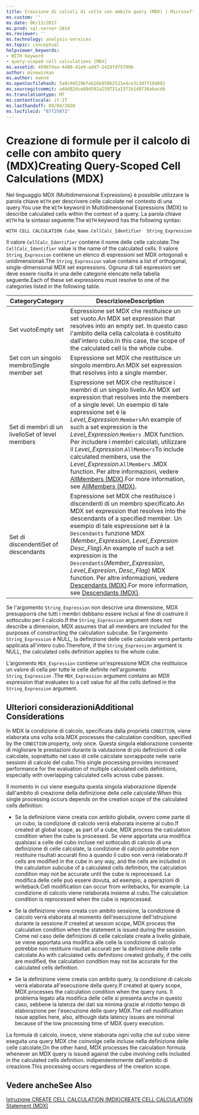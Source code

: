 ```yaml
---
title: Creazione di calcoli di celle con ambito query (MDX) | Microsoft Docs
ms.custom: ''
ms.date: 06/13/2017
ms.prod: sql-server-2014
ms.reviewer: ''
ms.technology: analysis-services
ms.topic: conceptual
helpviewer_keywords:
- WITH keyword
- query-scoped cell calculations [MDX]
ms.assetid: 45987daa-4400-41e9-add7-2428fd75709b
author: minewiskan
ms.author: owend
ms.openlocfilehash: 5a9c9d529bfeb26b959b2521e4ce3c3d7f10d082
ms.sourcegitcommit: ad4d92dce894592a259721a1571b1d8736abacdb
ms.translationtype: MT
ms.contentlocale: it-IT
ms.lasthandoff: 08/04/2020
ms.locfileid: "87725072"
---
```

# <a name="creating-query-scoped-cell-calculations-mdx"></a><span data-ttu-id="39bb6-102">Creazione di formule per il calcolo di celle con ambito query (MDX)</span><span class="sxs-lookup"><span data-stu-id="39bb6-102">Creating Query-Scoped Cell Calculations (MDX)</span></span>
  <span data-ttu-id="39bb6-103">Nel linguaggio MDX (Multidimensional Expressions) è possibile utilizzare la parola chiave `WITH` per descrivere celle calcolate nel contesto di una query.</span><span class="sxs-lookup"><span data-stu-id="39bb6-103">You use the `WITH` keyword in Multidimensional Expressions (MDX) to describe calculated cells within the context of a query.</span></span> <span data-ttu-id="39bb6-104">La parola chiave `WITH` ha la sintassi seguente:</span><span class="sxs-lookup"><span data-stu-id="39bb6-104">The `WITH` keyword has the following syntax:</span></span>  
  
```  
WITH CELL CALCULATION Cube_Name.CellCalc_Identifier  String_Expression  
```  
  
 <span data-ttu-id="39bb6-105">Il valore `CellCalc_Identifier` contiene il nome delle celle calcolate.</span><span class="sxs-lookup"><span data-stu-id="39bb6-105">The `CellCalc_Identifier` value is the name of the calculated cells.</span></span> <span data-ttu-id="39bb6-106">Il valore `String_Expression` contiene un elenco di espressioni set MDX ortogonali e unidimensionali.</span><span class="sxs-lookup"><span data-stu-id="39bb6-106">The `String_Expression` value contains a list of orthogonal, single-dimensional MDX set expressions.</span></span> <span data-ttu-id="39bb6-107">Ognuna di tali espressioni set deve essere risolta in una delle categorie elencate nella tabella seguente.</span><span class="sxs-lookup"><span data-stu-id="39bb6-107">Each of these set expressions must resolve to one of the categories listed in the following table.</span></span>  
  
|<span data-ttu-id="39bb6-108">Category</span><span class="sxs-lookup"><span data-stu-id="39bb6-108">Category</span></span>|<span data-ttu-id="39bb6-109">Descrizione</span><span class="sxs-lookup"><span data-stu-id="39bb6-109">Description</span></span>|  
|--------------|-----------------|  
|<span data-ttu-id="39bb6-110">Set vuoto</span><span class="sxs-lookup"><span data-stu-id="39bb6-110">Empty set</span></span>|<span data-ttu-id="39bb6-111">Espressione set MDX che restituisce un set vuoto.</span><span class="sxs-lookup"><span data-stu-id="39bb6-111">An MDX set expression that resolves into an empty set.</span></span> <span data-ttu-id="39bb6-112">In questo caso l'ambito della cella calcolata è costituito dall'intero cubo.</span><span class="sxs-lookup"><span data-stu-id="39bb6-112">In this case, the scope of the calculated cell is the whole cube.</span></span>|  
|<span data-ttu-id="39bb6-113">Set con un singolo membro</span><span class="sxs-lookup"><span data-stu-id="39bb6-113">Single member set</span></span>|<span data-ttu-id="39bb6-114">Espressione set MDX che restituisce un singolo membro.</span><span class="sxs-lookup"><span data-stu-id="39bb6-114">An MDX set expression that resolves into a single member.</span></span>|  
|<span data-ttu-id="39bb6-115">Set di membri di un livello</span><span class="sxs-lookup"><span data-stu-id="39bb6-115">Set of level members</span></span>|<span data-ttu-id="39bb6-116">Espressione set MDX che restituisce i membri di un singolo livello.</span><span class="sxs-lookup"><span data-stu-id="39bb6-116">An MDX set expression that resolves into the members of a single level.</span></span> <span data-ttu-id="39bb6-117">Un esempio di tale espressione set è la *Level_Expression*.`Members`</span><span class="sxs-lookup"><span data-stu-id="39bb6-117">An example of such a set expression is the *Level_Expression*.`Members`</span></span> <span data-ttu-id="39bb6-118">.</span><span class="sxs-lookup"><span data-stu-id="39bb6-118">MDX function.</span></span> <span data-ttu-id="39bb6-119">Per includere i membri calcolati, utilizzare il *Level_Expression*.`AllMembers`</span><span class="sxs-lookup"><span data-stu-id="39bb6-119">To include calculated members, use the *Level_Expression*.`AllMembers`</span></span> <span data-ttu-id="39bb6-120">.</span><span class="sxs-lookup"><span data-stu-id="39bb6-120">MDX function.</span></span> <span data-ttu-id="39bb6-121">Per altre informazioni, vedere [AllMembers &#40;MDX&#41;](/sql/mdx/allmembers-mdx).</span><span class="sxs-lookup"><span data-stu-id="39bb6-121">For more information, see [AllMembers &#40;MDX&#41;](/sql/mdx/allmembers-mdx).</span></span>|  
|<span data-ttu-id="39bb6-122">Set di discendenti</span><span class="sxs-lookup"><span data-stu-id="39bb6-122">Set of descendants</span></span>|<span data-ttu-id="39bb6-123">Espressione set MDX che restituisce i discendenti di un membro specificato.</span><span class="sxs-lookup"><span data-stu-id="39bb6-123">An MDX set expression that resolves into the descendants of a specified member.</span></span> <span data-ttu-id="39bb6-124">Un esempio di tale espressione set è la `Descendants` funzione MDX (*Member_Expression*, *Level_Expresion* *Desc_Flag*).</span><span class="sxs-lookup"><span data-stu-id="39bb6-124">An example of such a set expression is the `Descendants`(*Member_Expression*, *Level_Expresion*, *Desc_Flag*) MDX function.</span></span> <span data-ttu-id="39bb6-125">Per altre informazioni, vedere [Descendants &#40;MDX&#41;](/sql/mdx/descendants-mdx).</span><span class="sxs-lookup"><span data-stu-id="39bb6-125">For more information, see [Descendants &#40;MDX&#41;](/sql/mdx/descendants-mdx).</span></span>|  
  
 <span data-ttu-id="39bb6-126">Se l'argomento `String_Expression` non descrive una dimensione, MDX presupporrà che tutti i membri debbano essere inclusi al fine di costruire il sottocubo per il calcolo.</span><span class="sxs-lookup"><span data-stu-id="39bb6-126">If the `String_Expression` argument does not describe a dimension, MDX assumes that all members are included for the purposes of constructing the calculation subcube.</span></span> <span data-ttu-id="39bb6-127">Se l'argomento `String_Expression` è NULL, la definizione delle celle calcolate verrà pertanto applicata all'intero cubo.</span><span class="sxs-lookup"><span data-stu-id="39bb6-127">Therefore, if the `String_Expression` argument is NULL, the calculated cells definition applies to the whole cube.</span></span>  
  
 <span data-ttu-id="39bb6-128">L'argomento `MDX_Expression` contiene un'espressione MDX che restituisce un valore di cella per tutte le celle definite nell'argomento `String_Expression` .</span><span class="sxs-lookup"><span data-stu-id="39bb6-128">The `MDX_Expression` argument contains an MDX expression that evaluates to a cell value for all the cells defined in the `String_Expression` argument.</span></span>  
  
## <a name="additional-considerations"></a><span data-ttu-id="39bb6-129">Ulteriori considerazioni</span><span class="sxs-lookup"><span data-stu-id="39bb6-129">Additional Considerations</span></span>  
 <span data-ttu-id="39bb6-130">In MDX la condizione di calcolo, specificata dalla proprietà `CONDITION`, viene elaborata una volta sola.</span><span class="sxs-lookup"><span data-stu-id="39bb6-130">MDX processes the calculation condition, specified by the `CONDITION` property, only once.</span></span> <span data-ttu-id="39bb6-131">Questa singola elaborazione consente di migliorare le prestazioni durante la valutazione di più definizioni di celle calcolate, soprattutto nel caso di celle calcolate sovrapposte nelle varie sessioni di calcolo del cubo.</span><span class="sxs-lookup"><span data-stu-id="39bb6-131">This single processing provides increased performance for the evaluation of multiple calculated cells definitions, especially with overlapping calculated cells across cube passes.</span></span>  
  
 <span data-ttu-id="39bb6-132">Il momento in cui viene eseguita questa singola elaborazione dipende dall'ambito di creazione della definizione delle celle calcolate:</span><span class="sxs-lookup"><span data-stu-id="39bb6-132">When this single processing occurs depends on the creation scope of the calculated cells definition:</span></span>  
  
-   <span data-ttu-id="39bb6-133">Se la definizione viene creata con ambito globale, ovvero come parte di un cubo, la condizione di calcolo verrà elaborata insieme al cubo.</span><span class="sxs-lookup"><span data-stu-id="39bb6-133">If created at global scope, as part of a cube, MDX process the calculation condition when the cube is processed.</span></span> <span data-ttu-id="39bb6-134">Se viene apportata una modifica qualsiasi a celle del cubo incluse nel sottocubo di calcolo di una definizione di celle calcolate, la condizione di calcolo potrebbe non restituire risultati accurati fino a quando il cubo non verrà rielaborato.</span><span class="sxs-lookup"><span data-stu-id="39bb6-134">If cells are modified in the cube in any way, and the cells are included in the calculation subcube of a calculated cells definition, the calculation condition may not be accurate until the cube is reprocessed.</span></span> <span data-ttu-id="39bb6-135">La modifica delle celle può essere dovuta, ad esempio, a operazioni di writeback.</span><span class="sxs-lookup"><span data-stu-id="39bb6-135">Cell modification can occur from writebacks, for example.</span></span> <span data-ttu-id="39bb6-136">La condizione di calcolo viene rielaborata insieme al cubo.</span><span class="sxs-lookup"><span data-stu-id="39bb6-136">The calculation condition is reprocessed when the cube is reprocessed.</span></span>  
  
-   <span data-ttu-id="39bb6-137">Se la definizione viene creata con ambito sessione, la condizione di calcolo verrà elaborata al momento dell'esecuzione dell'istruzione durante la sessione.</span><span class="sxs-lookup"><span data-stu-id="39bb6-137">If created at session scope, MDX process the calculation condition when the statement is issued during the session.</span></span> <span data-ttu-id="39bb6-138">Come nel caso delle definizioni di celle calcolate create a livello globale, se viene apportata una modifica alle celle la condizione di calcolo potrebbe non restituire risultati accurati per la definizione delle celle calcolate.</span><span class="sxs-lookup"><span data-stu-id="39bb6-138">As with calculated cells definitions created globally, if the cells are modified, the calculation condition may not be accurate for the calculated cells definition.</span></span>  
  
-   <span data-ttu-id="39bb6-139">Se la definizione viene creata con ambito query, la condizione di calcolo verrà elaborata all'esecuzione della query.</span><span class="sxs-lookup"><span data-stu-id="39bb6-139">If created at query scope, MDX processes the calculation condition when the query runs.</span></span> <span data-ttu-id="39bb6-140">Il problema legato alla modifica delle celle si presenta anche in questo caso, sebbene la latenza dei dati sia minima grazie al ridotto tempo di elaborazione per l'esecuzione delle query MDX.</span><span class="sxs-lookup"><span data-stu-id="39bb6-140">The cell modification issue applies here, also, although data latency issues are minimal because of the low processing time of MDX query execution.</span></span>  
  
 <span data-ttu-id="39bb6-141">La formula di calcolo, invece, viene elaborata ogni volta che sul cubo viene eseguita una query MDX che coinvolge celle incluse nella definizione delle celle calcolate,</span><span class="sxs-lookup"><span data-stu-id="39bb6-141">On the other hand, MDX processes the calculation formula whenever an MDX query is issued against the cube involving cells included in the calculated cells definition.</span></span> <span data-ttu-id="39bb6-142">indipendentemente dall'ambito di creazione.</span><span class="sxs-lookup"><span data-stu-id="39bb6-142">This processing occurs regardless of the creation scope.</span></span>  
  
## <a name="see-also"></a><span data-ttu-id="39bb6-143">Vedere anche</span><span class="sxs-lookup"><span data-stu-id="39bb6-143">See Also</span></span>  
 [<span data-ttu-id="39bb6-144">Istruzione CREATE CELL CALCULATION &#40;MDX&#41;</span><span class="sxs-lookup"><span data-stu-id="39bb6-144">CREATE CELL CALCULATION Statement &#40;MDX&#41;</span></span>](/sql/mdx/mdx-data-definition-create-cell-calculation)  
  
  
